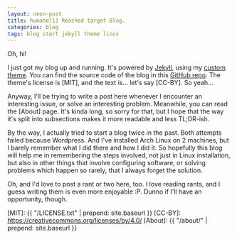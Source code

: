 ```yaml
---
layout: neon-post
title: humand[1] Reached target Blog.
categories: blog
tags: blog start jekyll theme linux
---
```

Oh, hi!
 
I just got my blog up and running. It's powered by [Jekyll], using my [custom theme][theme]. You can find the source code of the blog in this [GitHub repo][repo]. The theme's license is [MIT], and the text is... let's say [CC-BY]. So yeah...

Anyway, I'll be trying to write a post here whenever I encounter an interesting issue, or solve an interesting problem. Meanwhile, you can read the [About] page. It's kinda long, so sorry for that, but I hope that the way it's split into subsections makes it more readable and less TL;DR-ish.

By the way, I actually tried to start a blog twice in the past. Both attempts failed because Wordpress. And I've installed Arch Linux on 2 machines, but I barely remember what I did there and how I did it. So hopefully this blog will help me in remembering the steps involved, not just in Linux installation, but also in other things that involve configuring software, or solving problems which happen so rarely, that I always forget the solution.

Oh, and I'd love to post a rant or two here, too. I love reading rants, and I guess writing them is even more enjoyable :P. Dunno if I'll have an opportunity, though.

[Jekyll]:  http://jekyllrb.com
[theme]:   https://github.com/Wolf480pl/neon-jekyll-theme
[repo]:    https://github.com/Wolf480pl/wolf480pl.github.com
[MIT]:     {{ "/LICENSE.txt" | prepend: site.baseurl }}
[CC-BY]:   https://creativecommons.org/licenses/by/4.0/
[About]:   {{ "/about/" | prepend: site.baseurl }}

